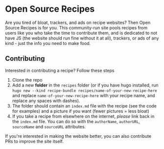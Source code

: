 # Open Source Recipes

Are you tired of bloat, trackers, and ads on recipe websites? Then Open Source Recipes is for you. This community-run site pools recipes from users like you who take the time to contribute them, and is dedicated to not have JS (the website should run fine without it at all), trackers, or ads of any kind - just the info you need to make food.

## Contributing

Interested in contributing a recipe? Follow these steps

1. Clone the repo
2. Add a new **folder** in the `recipes` folder (or if you have hugo installed, run `hugo new --kind recipe-bundle recipes/name-of-your-new-recipe-here` and replace `name-of-your-new-recipe-here` with your recipe name, and replace any spaces with dashes).
3. The folder should contain an `index.md` file with the recipe (see the code for examples) and a picture if you want (fewer pictures = less bloat)
4. If you take a recipe from elsewhere on the internet, _please_ link back in the `index.md` file. You can do so with the `authorName`, `authorURL`, `sourceName` and `sourceURL` attributes.

If you're interested in making the website better, you can also contribute PRs to improve the site itself.
